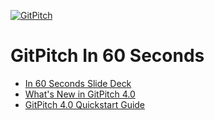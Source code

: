 [![GitPitch](https://gitpitch.com/assets/badge.svg)](https://gitpitch.com/gitpitch/in-60-seconds)

# GitPitch In 60 Seconds

- [In 60 Seconds Slide Deck](https://gitpitch.com/gitpitch/in-60-seconds)
- [What's New in GitPitch 4.0](https://docs.gitpitch.com/#/whats-new-in40)
- [GitPitch 4.0 Quickstart Guide](https://docs.gitpitch.com/#/quickstart)


